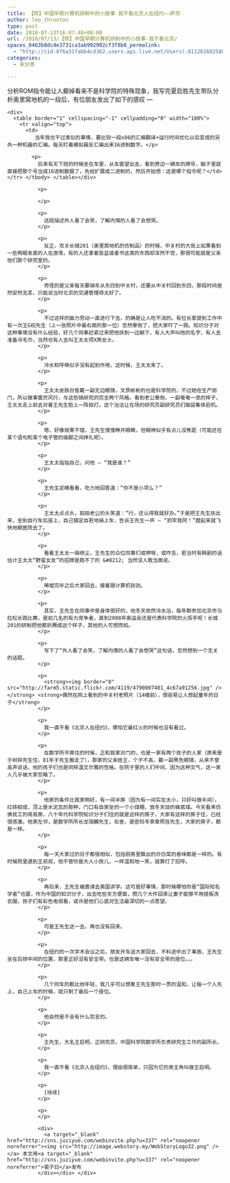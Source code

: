 ```yaml
---
title: 【转】中国早期计算机研制中的小故事 我不看北京人在纽约——萨苏
author: leo_thronton
type: post
date: 2010-07-13T16:07:48+00:00
url: /2010/07/13/【转】中国早期计算机研制中的小故事-我不看北京/
spaces_8463b8dc4e3731ca3ab992902cf3f8b8_permalink:
  - "http://cid-8f6a31fabb4cd362.users.api.live.net/Users(-8112616825800567966)/Blogs('8F6A31FABB4CD362!102')/Entries('8F6A31FABB4CD362!1093')?authkey=yuBuArwciRo%24"
categories:
  - 未分类

---
```

<div id="msgcns!8F6A31FABB4CD362!1093" class="bvMsg">
  <div>
    <p>
      分析ROM指令能让人癫掉看来不是科学院的特殊现象，我写完夏启胜先生带队分析奥里窝地机的一段后，有位朋友发出了如下的感叹 &#8212;
    </p>
    
    <div>
      <table border="1" cellspacing="-1" cellpadding="0" width="100%">
        <tr valign="top">
          <td>
             当年我也干过类似的事情，要比较一段x86的汇编翻译+运行时间优化以后变成的另外一种机器的汇编。每天盯着模拟器反汇编出来16进制数字。</p> 
            
            <p>
              后来有天下班的时候坐在车里，从车窗望出去，看到旁边一辆车的牌号，脑子里就直接把那个号当成16进制数据了，先给扩展成二进制的，然后开始想：这是哪个指令呢？</td> </tr> </tbody> </table></div> 
              
              <p>
                 
              </p>
              
              <p>
                这段描述外人看了会笑，了解内情的人看了会想哭。
              </p>
              
              <p>
                反正，攻关长城201（奥里窝地机的仿制品）的时候，中关村的大街上如果看到一些两眼发直的人在游荡，有的人还拿着饭盆或者书这类的东西却浑然不觉，那很可能就是父亲他们那个研究室的。
              </p>
              
              <p>
                奇怪的是父亲每天要骑车从东四到中关村，还要从中关村回到东四，那段时间居然安然无恙，只能说当时北京的交通管理得太好了。
              </p>
              
              <p>
                不过这样的脑力劳动一直进行下去，的确是让人吃不消的。有位长辈提到工作中有一次王G权先生（上一张照片中最右面的那一位）忽然晕倒了，把大家吓了一跳。知识分子对这种事情没有什么经验，好几个同事赶紧过来把他扶到一边躺下，有人大声叫他的名字，有人去准备冷毛巾，当然也有人去叫王太太项X燕女士。
              </p>
              
              <p>
                冷水和呼唤似乎没有起到作用，这时候，王太太来了。
              </p>
              
              <p>
                王太太皮肤白皙戴一副无边眼镜，文质彬彬的也是科学院的，不过她在生产部门，所以做事雷厉风行，与这些搞研究的完全两个风格。看到老公晕倒，一副奄奄一息的样子，王太太走上前去对着王先生脸上一阵拍打。这个治法让在场的研究员副研究员们脑袋集体宕机。
              </p>
              
              <p>
                嗯，好像效果不错，王先生慢慢睁开眼睛，但眼神似乎有点儿没焦距（可能还在某个语句和某个电子管的插脚之间挣扎呢）。
              </p>
              
              <p>
                王太太指指自己，问他 – “我是谁？”
              </p>
              
              <p>
                王先生定睛看看，吃力地回答道：“你不是小项么？”
              </p>
              
              <p>
                王太太点点头，拍拍老公的头笑道：“行，还认得我就好办。”于是把王先生扶出来，坐到自行车后座上，自己镇定自若地骑上车，告诉王先生一声 – “抓牢我阿！”蹬起来就飞快地朝医院去了。
              </p>
              
              <p>
                看着王太太一骑绝尘，王先生的众位同事们或咿呀，或咋舌，若当时有韩剧的话估计王太太“野蛮女友”的招牌是跑不了的 &#8212; 当然没人敢当面说。
              </p>
              
              <p>
                唏嘘完毕之后大家回去，接着跟计算机较劲。
              </p>
              
              <p>
                其实，王先生在同事中是身体很好的，他冬天依然冷水浴，每年都参加北京市马拉松长跑比赛，是前几名的有力竞争者，直到2008年奥运会还是代表科学院的火炬手呢！长城201的研制把他都折腾成这个样子，其他的人可想而知。
              </p>
              
              <p>
                写下了“外人看了会笑，了解内情的人看了会想哭”这句话，忽然想到一个无关的话题。
              </p>
              
              <p>
                <strong><img border="0" src="http://farm5.static.flickr.com/4119/4790007401_4c67a91256.jpg" /></strong> <strong>偶然在网上看到的中关村老照片（14楼前），很容易让人想起童年的日子</strong>
              </p>
              
              <p>
                我一直不看《北京人在纽约》，哪怕它最红火的时候也没有看过。
              </p>
              
              <p>
                在数学所平房住的时候，正和我家对门的，也是一家有两个孩子的人家（原来是于树祥先生住，81年于先生搬走了），那家的父亲姓王，个子不高，戴一副黑色眼镜，从来不曾高声说话，他的孩子们也是同样温文尔雅的性格。在院子里的人们中间，因为这种文气，这一家人几乎被大家忽略了。
              </p>
              
              <p>
                他家的条件比我家稍好，有一间半房（因为有一间实在太小，只好叫做半间），红砖砌成，顶上是水泥瓦的那种，门口有自家垒的一个小煤棚，放冬天烧的蜂窝煤。今天看来仿佛民工的简易房，八十年代科学院知识分子们住的就是这样的房子，大家有这样的房子住，已经很感激。他家左邻，是数学所所长龙瑞麟先生，右舍，是密码专家章照旨先生，大家的房子，都是一样。
              </p>
              
              <p>
                每一天大家过的日子都很相似，包括厨房里飘出的炒白菜的香味都是一样的。有时候院里遇到王叔叔，他不管你是大人小孩儿，一样温和地一笑，就算打了招呼。
              </p>
              
              <p>
                再后来，王先生被邀请去美国讲学。这可是好事情，那时候哪怕你是“国际知名学者”也罢，作为中国的知识分子，出去吃些天方便面，攒几个大件回来让妻子能够不用搓板洗衣服，孩子们有彩色电视看，或许是他们心底对生活最深切的一点愿望。
              </p>
              
              <p>
                可是王先生这一去，再也没有回来。
              </p>
              
              <p>
                在纽约的一次学术会议之后，朋友开车送大家回去，不料途中出了事故，王先生坐在后排中间的位置，那里正好没有安全带。也是这辆车唯一没有安全带的座位。。。
              </p>
              
              <p>
                几个同车的都比他年轻，我几乎可以想象王先生那时一贯的温和，让每一个人先上，自己上车的时候，就只剩了最后一个座位。
              </p>
              
              <p>
                他自然是不会有什么怨言的。
              </p>
              
              <p>
                王先生，大名王启明，正研究员，中国科学院数学所负责研究生工作的副所长。
              </p>
              
              <p>
                我一直不看《北京人在纽约》，理由很简单，只因为它的男主角叫做王启明。
              </p>
              
              <p>
                [待续]
              </p>
              
              <p>
              </p>
              
              <div>
                <a target="_blank" href="http://sns.juziyue.com/webinvite.php?u=337" rel="noopener noreferrer"><img src="http://image.webstory.my/WebStoryLogo32.png" /></a> 本文用<a target="_blank" href="http://sns.juziyue.com/webinvite.php?u=337" rel="noopener noreferrer">菊子曰</a>发布
              </div></div> </div>